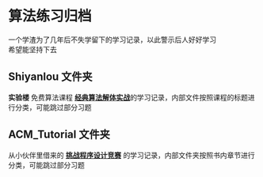 # 算法练习归档

一个学渣为了几年后不失学留下的学习记录，以此警示后人好好学习</br>
希望能坚持下去

## Shiyanlou 文件夹

__实验楼__ 免费算法课程 [__经典算法解体实战__](https://www.shiyanlou.com/courses/492)的学习记录，内部文件按照课程的标题进行分类，可能跳过部分习题

## ACM_Tutorial 文件夹

从小伙伴里借来的 [__挑战程序设计竞赛__](https://book.douban.com/subject/24749842/) 的学习记录，内部文件夹按照书内章节进行分类，可能跳过部分习题